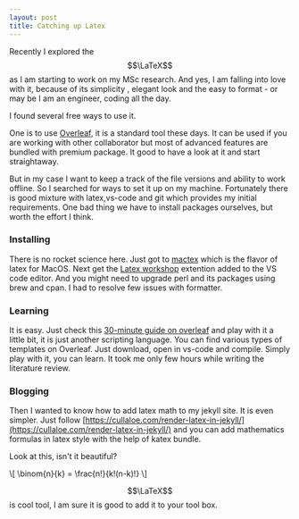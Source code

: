 ```yaml
---
layout: post
title: Catching up Latex
---
```


Recently I explored the $$\LaTeX$$ as I am starting to work on my MSc research. And yes, I am falling into love with it, because of its simplicity , elegant look and the easy to format - or may be I am an engineer, coding all the day.

I found several free ways to use it.

One is to use [Overleaf](https://www.overleaf.com/), it is a standard tool these days. It can be used if you are working with other collaborator but most of advanced features are bundled with premium package. It good to have a look at it and start straightaway.

But in my case I want to keep a track of the file versions and ability to work offline. So I searched for ways to set it up on my machine. Fortunately there is good mixture with latex,vs-code and git which provides my initial requirements. One bad thing we have to install packages ourselves, but worth the effort I think.

### Installing

There is no rocket science here. Just got to [mactex](http://tug.org/mactex/) which is the flavor of latex for MacOS. Next get the [Latex workshop](https://marketplace.visualstudio.com/items?itemName=James-Yu.latex-workshop) extention added to the VS code editor. And you might need to upgrade perl and its packages using brew and cpan. I had to resolve few issues with formatter.

### Learning

It is easy. Just check this [30-minute guide on overleaf](https://www.overleaf.com/learn/latex/Learn_LaTeX_in_30_minutes) and play with it a little bit, it is just another scripting language. You can find various types of templates on Overleaf. Just download, open in vs-code and compile. Simply play with it, you can learn. It took me only few hours while writing the literature review.

### Blogging

Then I wanted to know how to add latex math to my jekyll site. It is even simpler. Just follow [https://cullaloe.com/render-latex-in-jekyll/](https://cullaloe.com/render-latex-in-jekyll/) and you can add mathematics formulas in latex style with the help of katex bundle.

Look at this, isn't it beautiful?

\\[
\binom{n}{k} = \frac{n!}{k!(n-k)!}
\\]

$$\LaTeX$$ is cool tool, I am sure it is good to add it to your tool box.

